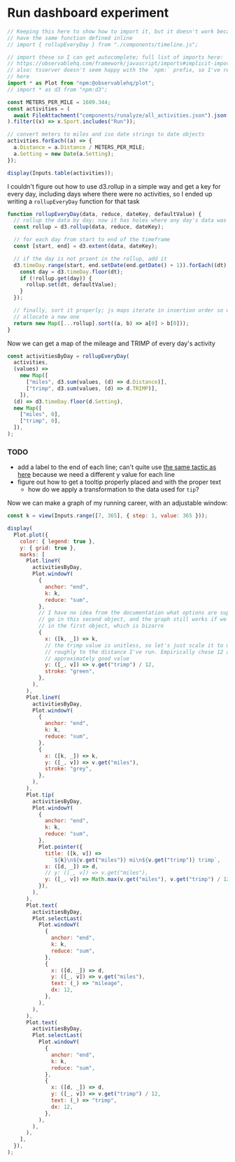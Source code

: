 # Run dashboard experiment

```js
// Keeping this here to show how to import it, but it doesn't work because I
// have the same function defined inline
// import { rollupEveryDay } from "./components/timeline.js";

// import these so I can get autocomplete; full list of imports here:
// https://observablehq.com/framework/javascript/imports#implicit-imports
// also: tsserver doesn't seem happy with the `npm:` prefix, so I've removed it
// here
import * as Plot from "npm:@observablehq/plot";
// import * as d3 from "npm:d3";
```

```js echo
const METERS_PER_MILE = 1609.344;
const activities = (
  await FileAttachment("components/runalyze/all_activities.json").json()
).filter((x) => x.Sport.includes("Run"));

// convert meters to miles and iso date strings to date objects
activities.forEach((a) => {
  a.Distance = a.Distance / METERS_PER_MILE;
  a.Setting = new Date(a.Setting);
});

display(Inputs.table(activities));
```

I couldn't figure out how to use d3.rollup in a simple way and get a key for every day, including days where there were no activities, so I ended up writing a `rollupEveryDay` function for that task

```js echo
function rollupEveryDay(data, reduce, dateKey, defaultValue) {
  // rollup the data by day; now it has holes where any day's data was missing
  const rollup = d3.rollup(data, reduce, dateKey);

  // for each day from start to end of the timeframe
  const [start, end] = d3.extent(data, dateKey);

  // if the day is not prsent in the rollup, add it
  d3.timeDay.range(start, end.setDate(end.getDate() + 1)).forEach((dt) => {
    const day = d3.timeDay.floor(dt);
    if (!rollup.get(day)) {
      rollup.set(dt, defaultValue);
    }
  });

  // finally, sort it properly; js maps iterate in insertion order so we need to
  // allocate a new one
  return new Map([...rollup].sort((a, b) => a[0] > b[0]));
}
```

Now we can get a map of the mileage and TRIMP of every day's activity

```js echo
const activitiesByDay = rollupEveryDay(
  activities,
  (values) =>
    new Map([
      ["miles", d3.sum(values, (d) => d.Distance)],
      ["trimp", d3.sum(values, (d) => d.TRIMP)],
    ]),
  (d) => d3.timeDay.floor(d.Setting),
  new Map([
    ["miles", 0],
    ["trimp", 0],
  ]),
);
```

### TODO

- add a label to the end of each line; can't quite use [the same tactic as here](https://observablehq.com/@observablehq/plot-index-chart?intent=fork) because we need a different y value for each line
- figure out how to get a tooltip properly placed and with the proper text
  - how do we apply a transformation to the data used for `tip`?

Now we can make a graph of my running career, with an adjustable window:

```js echo
const k = view(Inputs.range([7, 365], { step: 1, value: 365 }));
```

```js echo
display(
  Plot.plot({
    color: { legend: true },
    y: { grid: true },
    marks: [
      Plot.lineY(
        activitiesByDay,
        Plot.windowY(
          {
            anchor: "end",
            k: k,
            reduce: "sum",
          },
          // I have no idea from the documentation what options are supposed to
          // go in this second object, and the graph still works if we put these
          // in the first object, which is bizarre
          {
            x: ([k, _]) => k,
            // the trimp value is unitless, so let's just scale it to match it
            // roughly to the distance I've run. Empirically chose 12 as an
            // approximately good value
            y: ([_, v]) => v.get("trimp") / 12,
            stroke: "green",
          },
        ),
      ),
      Plot.lineY(
        activitiesByDay,
        Plot.windowY(
          {
            anchor: "end",
            k: k,
            reduce: "sum",
          },
          {
            x: ([k, _]) => k,
            y: ([_, v]) => v.get("miles"),
            stroke: "grey",
          },
        ),
      ),
      Plot.tip(
        activitiesByDay,
        Plot.windowY(
          {
            anchor: "end",
            k: k,
            reduce: "sum",
          },
          Plot.pointer({
            title: ([k, v]) =>
              `${k}\n${v.get("miles")} mi\n${v.get("trimp")} trimp`,
            x: ([d, _]) => d,
            // y: ([_, v]) => v.get("miles"),
            y: ([_, v]) => Math.max(v.get("miles"), v.get("trimp") / 12),
          }),
        ),
      ),
      Plot.text(
        activitiesByDay,
        Plot.selectLast(
          Plot.windowY(
            {
              anchor: "end",
              k: k,
              reduce: "sum",
            },
            {
              x: ([d, _]) => d,
              y: ([_, v]) => v.get("miles"),
              text: (_) => "mileage",
              dx: 12,
            },
          ),
        ),
      ),
      Plot.text(
        activitiesByDay,
        Plot.selectLast(
          Plot.windowY(
            {
              anchor: "end",
              k: k,
              reduce: "sum",
            },
            {
              x: ([d, _]) => d,
              y: ([_, v]) => v.get("trimp") / 12,
              text: (_) => "trimp",
              dx: 12,
            },
          ),
        ),
      ),
    ],
  }),
);
```
